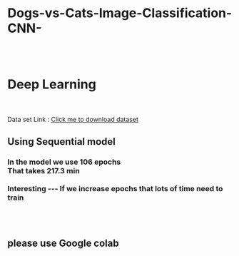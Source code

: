 # Dogs-vs-Cats-Image-Classification-CNN-

<!-- @author : Shuvo Khan
@version : 1.0
@since : 1 aug ,2022  -->

<br> <br>

 <h1>  Deep Learning  </h1> 
<br> <br>
Data set Link :
<a href="https://download.microsoft.com/download/3/E/1/3E1C3F21-ECDB-4869-8368-6DEBA77B919F/kagglecatsanddogs_5340.zip" target="blank"> Click me to download dataset </a>

<h2> Using Sequential model
</h2>

<h3> In the model we use 106 epochs <br> That takes 217.3 min <br> <br> Interesting --- If we increase epochs that lots of time need to train <br>

</h3>

<br> <br>

<h2> please use Google colab
</h2>


